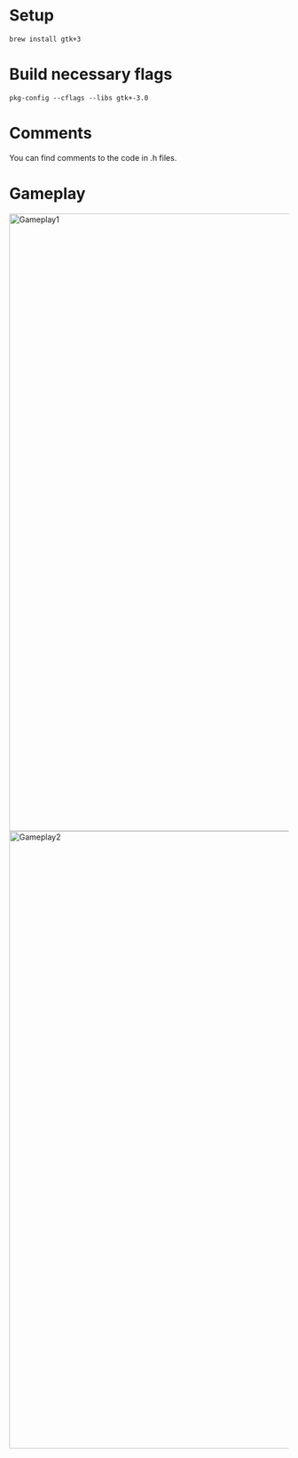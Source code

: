 # Setup
```
brew install gtk+3
```
# Build necessary flags
```
pkg-config --cflags --libs gtk+-3.0
```
# Comments
You can find comments to the code in .h files.
# Gameplay
<img width="1112" alt="Gameplay1" src="https://github.com/mykbit/Tic-Tac-Toe-Game-C-GUI/assets/96201443/bee161e5-e5ae-4ff4-9e32-9d161f665421">
<img width="1112" alt="Gameplay2" src="https://github.com/mykbit/Tic-Tac-Toe-Game-C-GUI/assets/96201443/172af58a-df11-47ef-873f-a1a918e6b8dd">

